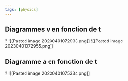 ```yaml
---
tags: [physics] 
---
```


## Diagrammes v en fonction de t
?
![[Pasted image 20230401072933.png]]
![[Pasted image 20230401072955.png]]

## Diagramme a en fonction de t
?
![[Pasted image 20230401075334.png]]

